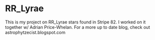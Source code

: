 # RR_Lyrae
This is my project on RR_Lyrae stars found in Stripe 82. I worked on it together w/ Adrian Price-Whelan.
For a more up to date blog, check out astrophytzecist.blogspot.com
